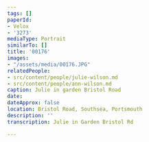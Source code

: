 ```yaml
---
tags: []
paperId:
- Velox
- '3273'
mediaType: Portrait
similarTo: []
title: '00176'
images:
- "/assets/media/00176.JPG"
relatedPeople:
- src/content/people/julie-wilson.md
- src/content/people/ann-wilson.md
caption: Julie in garden Bristol Road
date: 
dateApprox: false
location: Bristol Road, Southsea, Portsmouth
description: ''
transcription: Julie in Garden Bristol Rd

---
```

